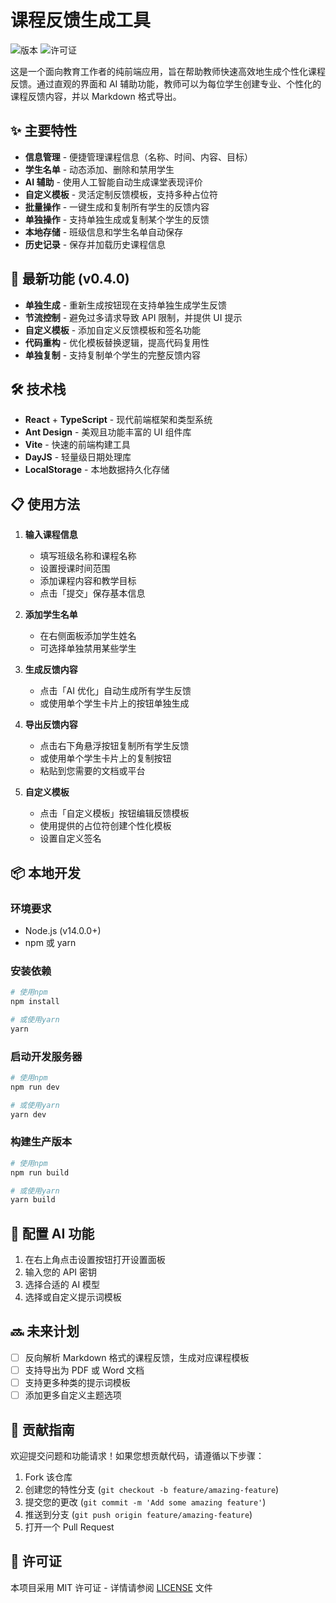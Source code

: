 # 课程反馈生成工具

![版本](https://img.shields.io/badge/版本-0.5.1-blue.svg)
![许可证](https://img.shields.io/badge/许可证-MIT-green.svg)

这是一个面向教育工作者的纯前端应用，旨在帮助教师快速高效地生成个性化课程反馈。通过直观的界面和 AI 辅助功能，教师可以为每位学生创建专业、个性化的课程反馈内容，并以 Markdown 格式导出。

## ✨ 主要特性

- **信息管理** - 便捷管理课程信息（名称、时间、内容、目标）
- **学生名单** - 动态添加、删除和禁用学生
- **AI 辅助** - 使用人工智能自动生成课堂表现评价
- **自定义模板** - 灵活定制反馈模板，支持多种占位符
- **批量操作** - 一键生成和复制所有学生的反馈内容
- **单独操作** - 支持单独生成或复制某个学生的反馈
- **本地存储** - 班级信息和学生名单自动保存
- **历史记录** - 保存并加载历史课程信息

## 🚀 最新功能 (v0.4.0)

- **单独生成** - 重新生成按钮现在支持单独生成学生反馈
- **节流控制** - 避免过多请求导致 API 限制，并提供 UI 提示
- **自定义模板** - 添加自定义反馈模板和签名功能
- **代码重构** - 优化模板替换逻辑，提高代码复用性
- **单独复制** - 支持复制单个学生的完整反馈内容

## 🛠️ 技术栈

- **React** + **TypeScript** - 现代前端框架和类型系统
- **Ant Design** - 美观且功能丰富的 UI 组件库
- **Vite** - 快速的前端构建工具
- **DayJS** - 轻量级日期处理库
- **LocalStorage** - 本地数据持久化存储

## 📋 使用方法

1. **输入课程信息**
   - 填写班级名称和课程名称
   - 设置授课时间范围
   - 添加课程内容和教学目标
   - 点击「提交」保存基本信息

2. **添加学生名单**
   - 在右侧面板添加学生姓名
   - 可选择单独禁用某些学生

3. **生成反馈内容**
   - 点击「AI 优化」自动生成所有学生反馈
   - 或使用单个学生卡片上的按钮单独生成

4. **导出反馈内容**
   - 点击右下角悬浮按钮复制所有学生反馈
   - 或使用单个学生卡片上的复制按钮
   - 粘贴到您需要的文档或平台

5. **自定义模板**
   - 点击「自定义模板」按钮编辑反馈模板
   - 使用提供的占位符创建个性化模板
   - 设置自定义签名

## 📦 本地开发

### 环境要求

- Node.js (v14.0.0+)
- npm 或 yarn

### 安装依赖

```bash
# 使用npm
npm install

# 或使用yarn
yarn
```

### 启动开发服务器

```bash
# 使用npm
npm run dev

# 或使用yarn
yarn dev
```

### 构建生产版本

```bash
# 使用npm
npm run build

# 或使用yarn
yarn build
```

## 🔧 配置 AI 功能

1. 在右上角点击设置按钮打开设置面板
2. 输入您的 API 密钥
3. 选择合适的 AI 模型
4. 选择或自定义提示词模板

## 🔜 未来计划

- [ ] 反向解析 Markdown 格式的课程反馈，生成对应课程模板
- [ ] 支持导出为 PDF 或 Word 文档
- [ ] 支持更多种类的提示词模板
- [ ] 添加更多自定义主题选项

## 📝 贡献指南

欢迎提交问题和功能请求！如果您想贡献代码，请遵循以下步骤：

1. Fork 该仓库
2. 创建您的特性分支 (`git checkout -b feature/amazing-feature`)
3. 提交您的更改 (`git commit -m 'Add some amazing feature'`)
4. 推送到分支 (`git push origin feature/amazing-feature`)
5. 打开一个 Pull Request

## 📄 许可证

本项目采用 MIT 许可证 - 详情请参阅 [LICENSE](LICENSE) 文件
